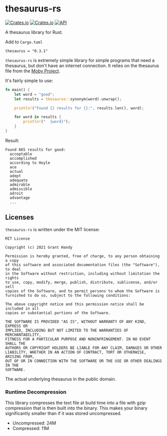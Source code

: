 # thesaurus-rs
[![Crates.io](https://img.shields.io/crates/v/thesaurus.svg)](https://crates.io/crates/thesaurus)
[![Crates.io](https://img.shields.io/crates/d/thesaurus)](https://crates.io/crates/thesaurus)
[![API](https://docs.rs/thesaurus/badge.svg)](https://docs.rs/thesaurus)

A thesaurus library for Rust.

Add to `Cargo.toml`
```
thesaurus = "0.3.1"
```

`thesaurus-rs` is extremely simple library for simple programs that need a thesaurus, but don't have an internet connection. It relies on the thesaurus file from the [Moby Project](https://en.wikipedia.org/wiki/Moby_Project).

It's fairly simple to use:
```rust
fn main() {
    let word = "good";
    let results = thesaurus::synonym(word).unwrap();

    println!("Found {} results for {}:", results.len(), word);

    for word in results {
        println!("  {word}");
    }
}
```

Result:
```
Found 665 results for good:
  acceptable
  accomplished
  according to Hoyle
  ace
  actual
  adept
  adequate
  admirable
  admissible
  adroit
  advantage
  ...
```

## Licenses
`thesaurus-rs` is written under the MIT license:
```
MIT License

Copyright (c) 2021 Grant Handy

Permission is hereby granted, free of charge, to any person obtaining a copy
of this software and associated documentation files (the "Software"), to deal
in the Software without restriction, including without limitation the rights
to use, copy, modify, merge, publish, distribute, sublicense, and/or sell
copies of the Software, and to permit persons to whom the Software is
furnished to do so, subject to the following conditions:

The above copyright notice and this permission notice shall be included in all
copies or substantial portions of the Software.

THE SOFTWARE IS PROVIDED "AS IS", WITHOUT WARRANTY OF ANY KIND, EXPRESS OR
IMPLIED, INCLUDING BUT NOT LIMITED TO THE WARRANTIES OF MERCHANTABILITY,
FITNESS FOR A PARTICULAR PURPOSE AND NONINFRINGEMENT. IN NO EVENT SHALL THE
AUTHORS OR COPYRIGHT HOLDERS BE LIABLE FOR ANY CLAIM, DAMAGES OR OTHER
LIABILITY, WHETHER IN AN ACTION OF CONTRACT, TORT OR OTHERWISE, ARISING FROM,
OUT OF OR IN CONNECTION WITH THE SOFTWARE OR THE USE OR OTHER DEALINGS IN THE
SOFTWARE.
```

The actual underlying thesaurus in the public domain.

### Runtime Decompression
This library compresses the text file at build time into a file with gzip compression that is then built into the binary. This makes your binary significantly smaller than if it was stored uncompressed.

- Uncompressed: 24M
- Compressed: 11M